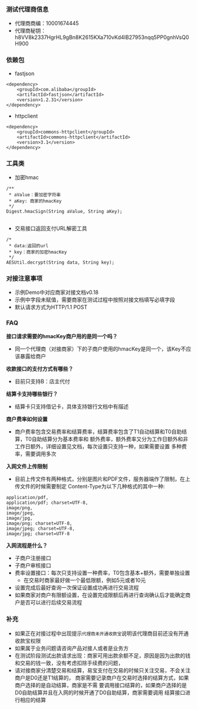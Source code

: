 
### 测试代理商信息
- 代理商商编：10001674445    
- 代理商秘钥：h8VV8k2337HgrHL9gBn8K2615KXa710vKd4IB27953nqq5PP0gnhVsQ0H900

### 依赖包
- fastjson
```$xslt
<dependency>
    <groupId>com.alibaba</groupId>
    <artifactId>fastjson</artifactId>
    <version>1.2.31</version>
</dependency>
```
- httpclient
```
<dependency>
    <groupId>commons-httpclient</groupId>
    <artifactId>commons-httpclient</artifactId>
    <version>3.1</version>
</dependency>
```

### 工具类
- 加密hmac
```
/**
 * aValue：要加密字符串
 * aKey: 商家的hmacKey
 */
Digest.hmacSign(String aValue, String aKey);
     
```

- 交易接口返回支付URL解密工具
```
/*
 * data:返回的url
 * key：商家的加密hmacKey
 */
AESUtil.decrypt(String data, String key);
```

### 对接注意事项
- 示例Demo中对应商家对接文档v0.18
- 示例中字段未赋值，需要商家在测试过程中按照对接文档填写必填字段
- 默认请求方式为HTTP/1.1 POST


### FAQ
**接口请求需要的hmacKey商户用的是同一个吗？**
- 同一个代理商（对接商家）下的子商户使用的hmacKey是同一个，该Key不应该暴露给商户

**收款接口的支付方式有哪些？**
- 目前只支持B：店主代付

**结算卡支持哪些银行？**
- 结算卡只支持借记卡，具体支持银行文档中有描述

**商户费率如何设置**
- 商户费率包含交易费率和结算费率，结算费率包含了T1自动结算和T0自助结算，T0自助结算分为基本费率和
额外费率，额外费率又分为工作日额外和非工作日额外，详细设置见文档，每次设置只支持一种，如果需要设置
多种费率，需要调用多次

**入网文件上传限制**
- 目前上传文件有两种格式，分别是图片和PDF文件，服务器端作了限制，在上传文件的时候需要制定
Content-Type为以下几种格式的其中一种:
```
application/pdf,
application/pdf; charset=UTF-8,
image/png,
image/jpeg,
image/jpg,
image/png; charset=UTF-8,
image/jpeg; charset=UTF-8,
image/jpg; charset=UTF-8
```

**入网流程是什么？**
- 子商户注册接口
- 子商户审核接口
- 费率设置接口：每次只支持设置一种费率，T0包含基本+额外，需要单独设置
    - 在交易时商家最好做一个最低限额，例如5元或者10元
- 设置完成后最好查询一次保证设置成功再进行交易流程
- 如果商家对商户有限额设置，在设置完成限额后再进行查询确认后才能确定商户是否可以进行后续交易流程

### 补充
- 如果正在对接过程中出现提示`代理商未开通收款宝`说明该代理商目前还没有开通收款宝权限
- 如果属于业务问题请咨询产品对接人或者是业务方
- 在测试阶段测试出款请求出现：商家可用出款余额不足，原因是因为出款的钱和交易的钱一致，没有考虑扣除手续费的问题，
- 请对接商家分清楚交易和结算，易宝支付在交易的时候只关注交易，不会关注商户是D0还是T1结算的，
  商家需要记录商户在交易时选择的结算方式，如果商户选择的是自动结算，商家是不需
  要调用接口结算的，如果商户选择的是D0自助结算并且在入网的时候开通了D0自助结算，商家需要调用
  结算接口进行相应的结算